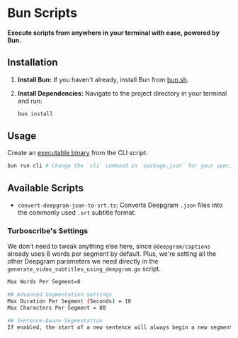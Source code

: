 # Bun Scripts

**Execute scripts from anywhere in your terminal with ease, powered by Bun.**

## Installation

1. **Install Bun:** If you haven't already, install Bun from
   [bun.sh](https://bun.sh).
2. **Install Dependencies:** Navigate to the project directory in your terminal
   and run:

   ```bash
   bun install
   ```

## Usage

Create an [executable binary](https://bun.sh/docs/bundler/executables) from the
CLI script:

```bash
bun run cli # Change the `cli` command in `package.json` for your specific OS from https://bun.sh/docs/bundler/executables
```

## Available Scripts

- `convert-deepgram-json-to-srt.ts`: Converts Deepgram `.json` files into the
  commonly used `.srt` subtitle format.

### Turboscribe's Settings

We don't need to tweak anything else here, since `@deepgram/captions` already
uses 8 words per segment by default. Plus, we're setting all the other Deepgram
parameters we need directly in the `generate_video_subtitles_using_deepgram.go`
script.

```bash
Max Words Per Segment=8

## Advanced Segmentation Settings
Max Duration Per Segment (Seconds) = 10
Max Characters Per Segment = 80

## Sentence-Aware Segmentation
If enabled, the start of a new sentence will always begin a new segment.
```
